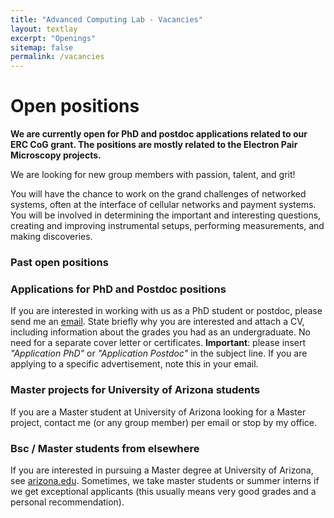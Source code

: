 ```yaml
---
title: "Advanced Computing Lab - Vacancies"
layout: textlay
excerpt: "Openings"
sitemap: false
permalink: /vacancies
---
```


# Open positions

**We are currently open for PhD and postdoc applications related to our ERC CoG grant. The positions are mostly related to the Electron Pair Microscopy projects.**

We are  looking for new group members with passion, talent, and grit!

You will have the chance to work on the grand challenges of networked systems, often at the interface of cellular networks and payment systems. You will be involved in determining the important and interesting questions, creating and improving instrumental setups, performing measurements, and making discoveries.

### Past open positions

<!-- You find the past job openings here:
[Opening 1]({{ site.baseurl }}/downloads/GeneralPostdoc_2019_v01.pdf),
[Opening 2]({{ site.baseurl }}/downloads/PPMS_PhD_2019_v01.pdf),
[Opening 3]({{ site.baseurl }}/downloads/PD.pdf),
[Opening 4]({{ site.baseurl }}/downloads/PHD1.pdf),
[Opening 5]({{ site.baseurl }}/downloads/PHD2.pdf). -->

### Applications for PhD and Postdoc positions
If you are interested in working with us as a PhD student or postdoc, please send me an [email](mailto:taqi@arizona.edu). State briefly why you are interested and attach a CV, including information about the grades you had as an undergraduate. No need for a separate cover letter or certificates. **Important**: please insert _"Application PhD"_ or _"Application Postdoc"_ in the subject line. If you are applying to a specific advertisement, note this in your email.


### Master projects for University of Arizona students
If you are a Master student at University of Arizona looking for a Master project, contact me (or any group member) per email or stop by my office.

### Bsc / Master students from elsewhere
If you are interested in pursuing a Master degree at University of Arizona, see [arizona.edu](https://eller.arizona.edu/departments-research/schools-departments/mis). Sometimes, we take master students or summer interns if we get exceptional applicants (this usually means very good grades and a personal recommendation).


<!-- <figure>
<img src="{{ site.url }}{{ site.baseurl }}/images/picpic/Gallery/DSC_0696.jpg" width="95%">
</figure> -->
